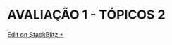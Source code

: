 # AVALIAÇÃO 1 -  TÓPICOS 2 

[Edit on StackBlitz ⚡️](https://stackblitz.com/edit/angular-ivy-ypdct2)
